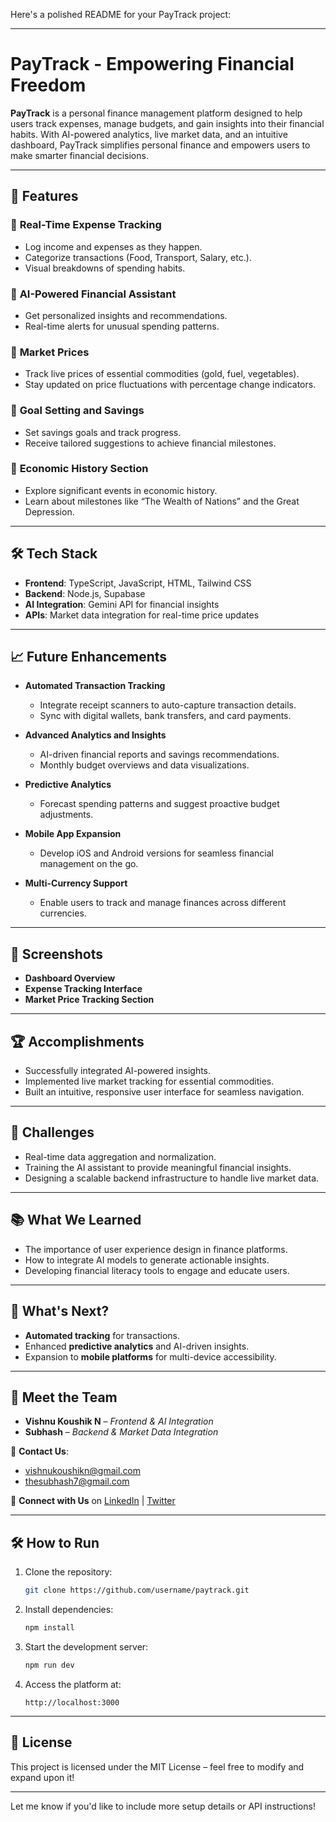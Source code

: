 Here's a polished README for your PayTrack project:  

---

# **PayTrack - Empowering Financial Freedom**  

**PayTrack** is a personal finance management platform designed to help users track expenses, manage budgets, and gain insights into their financial habits. With AI-powered analytics, live market data, and an intuitive dashboard, PayTrack simplifies personal finance and empowers users to make smarter financial decisions.  

---

## 🚀 **Features**  

### 🔹 **Real-Time Expense Tracking**  
- Log income and expenses as they happen.  
- Categorize transactions (Food, Transport, Salary, etc.).  
- Visual breakdowns of spending habits.  

### 🔹 **AI-Powered Financial Assistant**  
- Get personalized insights and recommendations.  
- Real-time alerts for unusual spending patterns.  

### 🔹 **Market Prices**  
- Track live prices of essential commodities (gold, fuel, vegetables).  
- Stay updated on price fluctuations with percentage change indicators.  

### 🔹 **Goal Setting and Savings**  
- Set savings goals and track progress.  
- Receive tailored suggestions to achieve financial milestones.  

### 🔹 **Economic History Section**  
- Explore significant events in economic history.  
- Learn about milestones like “The Wealth of Nations” and the Great Depression.  

---

## 🛠️ **Tech Stack**  
- **Frontend**: TypeScript, JavaScript, HTML, Tailwind CSS  
- **Backend**: Node.js, Supabase  
- **AI Integration**: Gemini API for financial insights  
- **APIs**: Market data integration for real-time price updates  

---

## 📈 **Future Enhancements**  

- **Automated Transaction Tracking**  
  - Integrate receipt scanners to auto-capture transaction details.  
  - Sync with digital wallets, bank transfers, and card payments.  

- **Advanced Analytics and Insights**  
  - AI-driven financial reports and savings recommendations.  
  - Monthly budget overviews and data visualizations.  

- **Predictive Analytics**  
  - Forecast spending patterns and suggest proactive budget adjustments.  

- **Mobile App Expansion**  
  - Develop iOS and Android versions for seamless financial management on the go.  

- **Multi-Currency Support**  
  - Enable users to track and manage finances across different currencies.  

---

## 📸 **Screenshots**  
- **Dashboard Overview**  
- **Expense Tracking Interface**  
- **Market Price Tracking Section**  

---

## 🏆 **Accomplishments**  
- Successfully integrated AI-powered insights.  
- Implemented live market tracking for essential commodities.  
- Built an intuitive, responsive user interface for seamless navigation.  

---

## 🧗 **Challenges**  
- Real-time data aggregation and normalization.  
- Training the AI assistant to provide meaningful financial insights.  
- Designing a scalable backend infrastructure to handle live market data.  

---

## 📚 **What We Learned**  
- The importance of user experience design in finance platforms.  
- How to integrate AI models to generate actionable insights.  
- Developing financial literacy tools to engage and educate users.  

---

## 📅 **What's Next?**  
- **Automated tracking** for transactions.  
- Enhanced **predictive analytics** and AI-driven insights.  
- Expansion to **mobile platforms** for multi-device accessibility.  

---

## 👥 **Meet the Team**  
- **Vishnu Koushik N** – *Frontend & AI Integration*  
- **Subhash** – *Backend & Market Data Integration*  

📧 **Contact Us**:  
- vishnukoushikn@gmail.com  
- thesubhash7@gmail.com  

🔗 **Connect with Us** on [LinkedIn](#) | [Twitter](#)  

---

## 🛠️ **How to Run**  
1. Clone the repository:  
   ```bash  
   git clone https://github.com/username/paytrack.git  
   ```  
2. Install dependencies:  
   ```bash  
   npm install  
   ```  
3. Start the development server:  
   ```bash  
   npm run dev  
   ```  
4. Access the platform at:  
   ```  
   http://localhost:3000  
   ```  

---

## 📄 **License**  
This project is licensed under the MIT License – feel free to modify and expand upon it!  

---

Let me know if you'd like to include more setup details or API instructions!
